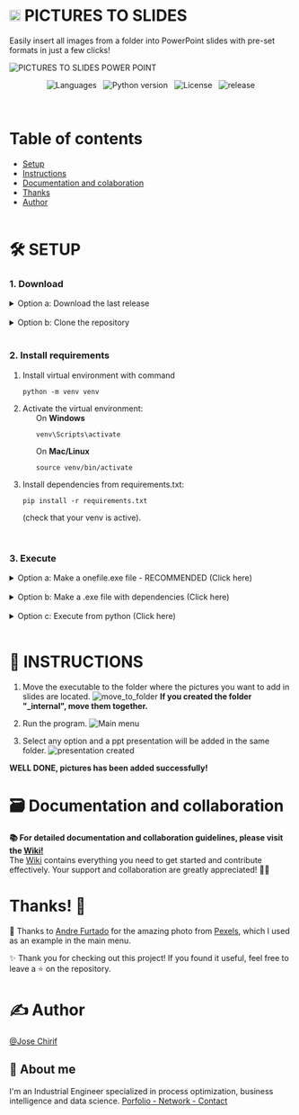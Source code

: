 <h1> <img src="https://raw.githubusercontent.com/JoseChirif/Pictures-to-slides/refs/heads/main/assets/Icon.png" width="20" height="20" loading="lazy"/>  PICTURES TO SLIDES </h1>


Easily insert all images from a folder into PowerPoint slides with pre-set formats in just a few clicks!

![PICTURES TO SLIDES POWER POINT](https://github.com/user-attachments/assets/aa764d28-585c-4801-ba17-d073a37ad88d)

  <!--- Badges /> --->
<p align="center">
  <img src="https://img.shields.io/github/languages/top/JOSECHIRIF/Pictures-to-slides" alt="Languages" loading="lazy"/>
  &nbsp;
  <img src="https://img.shields.io/badge/python-3.11.5-blue" alt="Python version" loading="lazy"/>
  &nbsp;
  <img src="https://img.shields.io/github/license/JoseChirif/Pictures-to-slides" alt="License" loading="lazy"/>
  &nbsp;
  <img src="https://img.shields.io/github/release/JoseChirif/Pictures-to-slides" alt="release" loading="lazy"/>
</p>

<br>

# Table of contents
- [Setup](#%EF%B8%8F-setup)
- [Instructions](#-instructions)
- [Documentation and colaboration](#%EF%B8%8F-documentation-and-collaboration)
- [Thanks](#thanks-)
- [Author](#%EF%B8%8F-author)
<br><br>



# 🛠️ SETUP

### 1. Download

<!-- Option a: Download the last release -->
<details>
  <summary>
    Option a: Download the last release
  </summary>
  <br>

  <ol>
    <li>Download the last release.rar
      <table>
        <tr>
        <td><img src="https://github.com/user-attachments/assets/5324536e-40a4-4b8b-9e0c-1d6d4b2df7f2" loading="lazy"/></td>
        <td><img src="https://github.com/user-attachments/assets/4944850f-5813-4b2b-8070-185721ad348d" loading="lazy"/></td>
        </tr>
      </table>
    </li>
    <li>Extract the .rar program
    </li>
  </ol>

</details>
<br>
<!-- Option a: Download the last release:END -->


<!-- Option b: Clone the repository -->
<details>
  <summary>
    Option b: Clone the repository
  </summary>
  <br>

  <ol>
    <li>Clone the repository with the command: <pre><code>git clone https://github.com/JoseChirif/Pictures-to-slides.git </code></pre>
    </li>

  </ol>

</details>
<br>
<!-- Option b: Clone the repository:END -->





### 2. Install requirements

<ol>
 <li> Install virtual environment with command <pre><code>python -m venv venv</code></pre> </li>

<li> Activate the virtual environment:
  <ol> On <strong>Windows</strong>
  <pre><code>venv\Scripts\activate</code></pre></ol> 
  <ol> On <strong>Mac/Linux</strong>
  <pre><code>source venv/bin/activate</code></pre></ol> 
</li>

<li> Install dependencies from requirements.txt: <pre><code>pip install -r requirements.txt</code></pre>  (check that your venv is active). </li>

</ol>
<br>



### 3. Execute
  
<!-- Option a: Make a onefile.exe file - RECOMMENDED (Click here):START -->
<details>
  <summary>
    Option a: Make a onefile.exe file - RECOMMENDED (Click here)
  </summary>
  <br>

  <ol>
    <li>Run: <pre><code>python build_exe.py</code></pre>
      or Run: <pre><code>pyinstaller --onefile --windowed --clean --noupx `
    --add-data "assets/*;assets" `
    --add-data "config/*;config" `
    --add-data "functions/*;functions" `
    --add-data "src/*;src" `
    --add-data "LICENSE;." `
    --add-data "README.md;." `
    --add-data "assets/example pictures/Presentation - Pictures center ppt.jpg;assets/example pictures" `
    --add-data "assets/example pictures/Presentation - pictures covering panoramic slides.jpg;assets/example pictures" `
    --add-data "assets/example pictures/Presentation - pictures in panoramic slides.jpg;assets/example pictures" `
    --hidden-import pptx `
    --hidden-import pptx.oxml `
    --hidden-import pptx.oxml.nsmap `
    --hidden-import pptx.enum `
    --icon "assets/icon.ico" `
    --name "Pictures to slides.exe" `
    "run.py"
</code></pre>
    </li><br>

  <li>Then a "dist" folder will be created in the project's directory, containing a "0 rename.exe" folder. Inside it, you will find the .exe file and the "_internal" folder.
    <img src="https://github.com/user-attachments/assets/f4c9db5c-5dea-4e38-8097-3fbe1834eb85" alt="dist folder" loading="lazy">
  </li>

  </ol>

</details>
<br>
<!-- Option a: Make a onefile.exe file - RECOMMENDED (Click here):END -->



<!-- Option b: Make a .exe file with dependencies (Click here):START -->
<details>
  <summary>
    Option b: Make a .exe file with dependencies (Click here)
  </summary>
  <br>

  <ol>
    <li>Run: <pre><code>pyinstaller --windowed --clean --noupx `
    --add-data "assets/*;assets" `
    --add-data "config/*;config" `
    --add-data "functions/*;functions" `
    --add-data "src/*;src" `
    --add-data "LICENSE;." `
    --add-data "README.md;." `
    --add-data "assets/example pictures/Presentation - Pictures center ppt.jpg;assets/example pictures" `
    --add-data "assets/example pictures/Presentation - pictures covering panoramic slides.jpg;assets/example pictures" `
    --add-data "assets/example pictures/Presentation - pictures in panoramic slides.jpg;assets/example pictures" `
    --hidden-import pptx `
    --hidden-import pptx.oxml `
    --hidden-import pptx.oxml.nsmap `
    --hidden-import pptx.enum `
    --icon "assets/icon.ico" `
    --name "Pictures to slides.exe" `
    "run.py"
</code></pre>
    </li><br>

  <li>Then the folder "dist" will be created in the project's folder. Inside is the .exe file with the folder "_internal".
    <img src="https://github.com/user-attachments/assets/9408a21f-82d5-482b-9a5d-8ed94f1c3cf3" alt="dist folder with dependecies" loading="lazy">
  </li>
  <li>Move and keep .exe file with the folder "_internal" together all the time. <strong>The .exe file won't work if the "_internal" folder is not in the same directory.</strong></li>

  </ol>

</details>
<br>
<!-- Option b: Make a .exe file with dependencies (Click here):END -->




<!-- Option c: Execute from python (Click here):START -->
<details>
  <summary>
    Option c: Execute from python (Click here)
  </summary>
  <br>

  <ol>
    <li>Execute run.py to enter the main menu: 
      <pre><code>python run.py</code></pre>
    </li><br>
    <li><p><strong>Scripts will modify the name of files in project's parent directory instead of where the executable is.</strong></p></li>
    <img src="https://github.com/user-attachments/assets/4f3428f1-864e-478a-914b-5cf54a4f967d" alt="father's directory" loading="lazy">

  </ol>
  

    
</details>
<br>
<!-- Option c: Execute from python (Click here):END -->    



# 📑 INSTRUCTIONS
  1. Move the executable to the folder where the pictures you want to add in slides are located.
    ![move_to_folder](https://github.com/user-attachments/assets/af777011-9422-428b-8372-bdee6a9dd431)
    **If you created the folder "_internal", move them together.**

  2. Run the program.
    ![Main menu](https://github.com/user-attachments/assets/7ff7efb0-7375-4b92-a680-680e5457ac73)

  3. Select any option and a ppt presentation will be added in the same folder.
    ![presentation created](https://github.com/user-attachments/assets/54795205-a965-4fb4-8b6c-1fbbf105eb48)


**WELL DONE, pictures has been added successfully!**


# 🗃️ Documentation and collaboration
**📚 For detailed documentation and collaboration guidelines, please visit the [Wiki!](https://github.com/JoseChirif/Pictures-to-slides/wiki) <br>**
The [Wiki](https://github.com/JoseChirif/Pictures-to-slides/wiki) contains everything you need to get started and contribute effectively. Your support and collaboration are greatly appreciated! 🚀✨

# Thanks! 👏
📸 Thanks to [Andre Furtado](https://www.pexels.com/es-es/@andre-furtado-43594/?filter=photos&sort_by=popularity) for the amazing photo from [Pexels](https://www.pexels.com/es-es/foto/fotografia-de-mujer-rodeada-de-girasoles-1263986/), which I used as an example in the main menu.

✨ Thank you for checking out this project! If you found it useful, feel free to leave a ⭐ on the repository.


# ✍️ Author
[@Jose Chirif](https://github.com/JoseChirif)

## 🚀 About me
I'm an Industrial Engineer specialized in process optimization, business intelligence and data science.
[Porfolio - Network - Contact](https://linktr.ee/jchirif)







